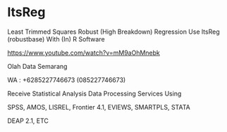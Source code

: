# ltsReg
Least Trimmed Squares Robust (High Breakdown) Regression Use ltsReg (robustbase) With (In) R Software

https://www.youtube.com/watch?v=mM9aOhMnebk

Olah Data Semarang

WA : +6285227746673 (085227746673)

Receive Statistical Analysis Data Processing Services Using

SPSS, AMOS, LISREL, Frontier 4.1, EVIEWS, SMARTPLS, STATA

DEAP 2.1, ETC
